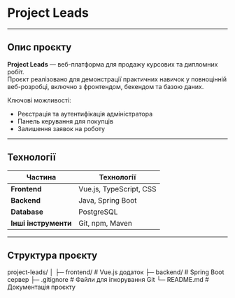 # Project Leads

---

## Опис проєкту

**Project Leads** — веб-платформа для продажу курсових та дипломних робіт.  
Проєкт реалізовано для демонстрації практичних навичок у повноцінній веб-розробці, включно з фронтендом, бекендом та базою даних.  

Ключові можливості:

-  Реєстрація та аутентифікація адміністратора
-  Панель керування для покупців
-  Залишення заявок на роботу

---

## Технології

| Частина | Технології |
|---------|------------|
| **Frontend** | Vue.js, TypeScript, CSS |
| **Backend** | Java, Spring Boot |
| **Database** | PostgreSQL |
| **Інші інструменти** | Git, npm, Maven |

---

## Структура проєкту

project-leads/
│
├─ frontend/ # Vue.js додаток
├─ backend/ # Spring Boot сервер
├─ .gitignore # Файли для ігнорування Git
└─ README.md # Документація проєкту
